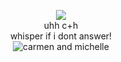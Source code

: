 <p align="center"
<br><img src="https://komarev.com/ghpvc/?username=jillstingray&color=000000">
<br>uhh c+h
<br>whisper if i dont answer!
<br> <img src="https://pbs.twimg.com/media/G2Yb29pbsAAhJI9?format=png&name=900x900" alt="carmen and michelle">

<!--
**jillstingray/jillstingray** is a ✨ _special_ ✨ repository because its `README.md` (this file) appears on your GitHub profile.

Here are some ideas to get you started:

- 🔭 I’m currently working on ...
- 🌱 I’m currently learning ...
- 👯 I’m looking to collaborate on ...
- 🤔 I’m looking for help with ...
- 💬 Ask me about ...
- 📫 How to reach me: ...
- 😄 Pronouns: ...
- ⚡ Fun fact: ...
-->
